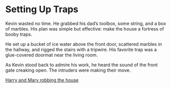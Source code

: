 # Setting Up Traps

Kevin wasted no time. He grabbed his dad’s toolbox, some string, and a box of marbles. His plan was simple but effective: make the house a fortress of booby traps.

He set up a bucket of ice water above the front door, scattered marbles in the hallway, and rigged the stairs with a tripwire. His favorite trap was a glue-covered doormat near the living room.

As Kevin stood back to admire his work, he heard the sound of the front gate creaking open. The intruders were making their move.

[Harry and Marv robbing the house](robbingthehouse.md)